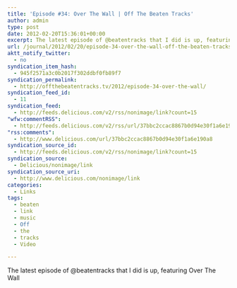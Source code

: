 ```yaml
---
title: 'Episode #34: Over The Wall | Off The Beaten Tracks'
author: admin
type: post
date: 2012-02-20T15:36:01+00:00
excerpt: The latest episode of @beatentracks that I did is up, featuring Over The Wall
url: /journal/2012/02/20/episode-34-over-the-wall-off-the-beaten-tracks/
aktt_notify_twitter:
  - no
syndication_item_hash:
  - 945f2571a3c0b2017f302ddbf0fb89f7
syndication_permalink:
  - http://offthebeatentracks.tv/2012/episode-34-over-the-wall/
syndication_feed_id:
  - 11
syndication_feed:
  - http://feeds.delicious.com/v2/rss/nonimage/link?count=15
"wfw:commentRSS":
  - http://feeds.delicious.com/v2/rss/url/37bbc2ccac8867b0d94e30f1a6e190a8
"rss:comments":
  - http://www.delicious.com/url/37bbc2ccac8867b0d94e30f1a6e190a8
syndication_source_id:
  - http://feeds.delicious.com/v2/rss/nonimage/link?count=15
syndication_source:
  - Delicious/nonimage/link
syndication_source_uri:
  - http://www.delicious.com/nonimage/link
categories:
  - Links
tags:
  - beaten
  - link
  - music
  - Off
  - the
  - tracks
  - Video

---
```

The latest episode of @beatentracks that I did is up, featuring Over The Wall